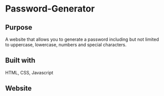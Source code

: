 # Password-Generator

## Purpose
A website that allows you to generate a password including but not limited to uppercase, lowercase, numbers and special characters.

## Built with
HTML, CSS, Javascript

## Website 

